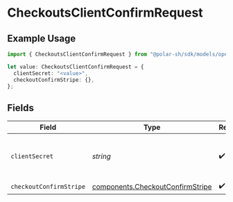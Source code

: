 # CheckoutsClientConfirmRequest

## Example Usage

```typescript
import { CheckoutsClientConfirmRequest } from "@polar-sh/sdk/models/operations/checkoutsclientconfirm.js";

let value: CheckoutsClientConfirmRequest = {
  clientSecret: "<value>",
  checkoutConfirmStripe: {},
};
```

## Fields

| Field                                                                                | Type                                                                                 | Required                                                                             | Description                                                                          |
| ------------------------------------------------------------------------------------ | ------------------------------------------------------------------------------------ | ------------------------------------------------------------------------------------ | ------------------------------------------------------------------------------------ |
| `clientSecret`                                                                       | *string*                                                                             | :heavy_check_mark:                                                                   | The checkout session client secret.                                                  |
| `checkoutConfirmStripe`                                                              | [components.CheckoutConfirmStripe](../../models/components/checkoutconfirmstripe.md) | :heavy_check_mark:                                                                   | N/A                                                                                  |